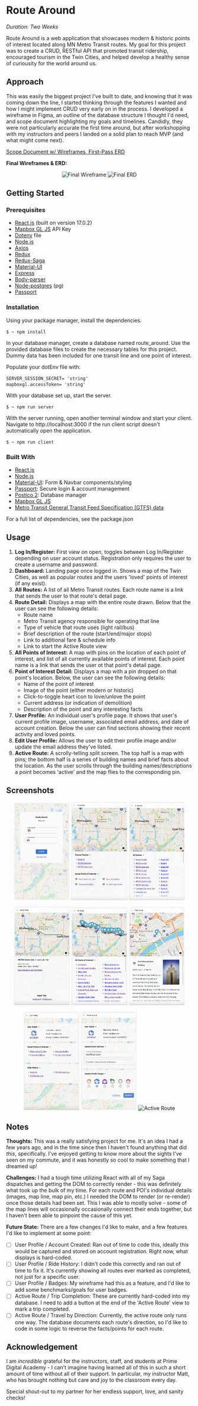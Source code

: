 # Route Around

*Duration: Two Weeks*

Route Around is a web application that showcases modern & historic points of interest located along MN Metro Transit routes. My goal for this project was to create a CRUD, RESTful API that promoted transit ridership, encouraged tourism in the Twin Cities, and helped develop a healthy sense of curiousity for the world around us. 

## Approach

This was easily the biggest project I've built to date, and knowing that it was coming down the line, I started thinking through the features I wanted and how I might implement CRUD very early on in the process. I developed a wireframe in Figma, an outline of the database structure I thought I'd need, and scope document highlighting my goals and timelines. Candidly, they were not particularly accurate the first time around, but after workshopping with my instructors and peers I landed on a solid plan to reach MVP (and what might come next).

[Scope Document w/ Wireframes, First-Pass ERD](https://docs.google.com/document/d/1XGXvDvByzFVY3iMQnAQt6xVA3N8h_I7nvBNPS5x4HhM/edit?usp=sharing)

**Final Wireframes & ERD:**
<p align="center">
  <img width="400" alt="Final Wireframe" src="https://user-images.githubusercontent.com/110571190/221385408-cd55ba4a-8986-4567-b723-68b476594c79.png">
  <img width="400" alt="Final ERD" src="https://user-images.githubusercontent.com/110571190/221385201-3ab6446f-20dc-4658-afb5-85aabddea971.png">
</p>

## Getting Started

### Prerequisites
- [React.js](https://beta.reactjs.org/) (built on version 17.0.2)
- [Mapbox GL JS](https://docs.mapbox.com/mapbox-gl-js/guides/) API Key
- [Dotenv](https://www.dotenv.org/docs) file
- [Node.js](https://nodejs.org/en/docs/)
- [Axios](https://axios-http.com/docs/intro)
- [Redux](https://react-redux.js.org/introduction/getting-started)
- [Redux-Saga](https://redux-saga.js.org/docs/introduction/GettingStarted)
- [Material-UI](https://mui.com/material-ui/getting-started/overview/)
- [Express](https://expressjs.com/en/4x/api.html)
- [Body-parser](https://github.com/expressjs/body-parser)
- [Node-postgres](https://node-postgres.com/) (pg)
- [Passport](https://www.passportjs.org/)


### Installation

Using your package manager, install the dependencies.
```
$ ~ npm install
```

In your database manager, create a database named route_around. Use the provided database files to create the necessary tables for this project. Dummy data has been included for one transit line and one point of interest.

Populate your dotEnv file with:
```
SERVER_SESSION_SECRET= 'string' 
mapboxgl.accessToken= 'string'
```

With your database set up, start the server.
```
$ ~ npm run server
```

With the server running, open another terminal window and start your client. Navigate to http://localhost:3000 if the run client script doesn't automatically open the application.
```
$ ~ npm run client
```

### Built With

- [React.js](https://beta.reactjs.org/)
- [Node.js](https://nodejs.org/en/docs/)
- [Material-UI](https://mui.com/): Form & Navbar components/styling
- [Passport](https://www.passportjs.org/): Secure login & account management
- [Postico 2](https://eggerapps.at/postico2/): Database manager 
- [Mapbox GL JS](https://docs.mapbox.com/mapbox-gl-js/guides/)
- [Metro Transit General Transit Feed Specification (GTFS) data](https://svc.metrotransit.org/index.html)

For a full list of dependencies, see the package.json

## Usage

1. **Log In/Register:** First view on open, toggles between Log In/Register depending on user account status. Registration only requires the user to create a username and password.
2. **Dashboard:** Landing page once logged in. Shows a map of the Twin Cities, as well as popular routes and the users 'loved' points of interest (if any exist).
3. **All Routes:** A list of all Metro Transit routes. Each route name is a link that sends the user to that route's detail page.
4. **Route Detail:** Displays a map with the entire route drawn. Below that the user can see the following details:
     - Route name
     - Metro Transit agency responsible for operating that line
     - Type of vehicle that route uses (light rail/bus)
     - Brief description of the route (start/end/major stops)
     - Link to additional fare & schedule info
     - Link to start the Active Route view
5. **All Points of Interest:** A map with pins on the location of each point of interest, and list of all currently available points of interest. Each point name is a link that sends the user ot that point's detail page.
6. **Point of Interest Detail:** Displays a map with a pin dropped on that point's location. Below, the user can see the following details:
     - Name of the point of interest
     - Image of the point (either modern or historic)
     - Click-to-toggle heart icon to love/unlove the point
     - Current address (or indication of demolition)
     - Description of the point and any interesting facts
7. **User Profile:** An individual user's profile page. It shows that user's current profile image, username, associated email address, and date of account creation. Below the user can find sections showing their recent activity and loved points.
8. **Edit User Profile:** Allows the user to edit their profile image and/or update the email address they've listed.
9. **Active Route:** A scrolly-telling split screen. The top half is a map with pins; the bottom half is a series of building names and brief facts about the location. As the user scrolls through the building names/descriptions a point becomes 'active' and the map flies to the corresponding pin. 

## Screenshots

<p align="center">
  <img src="public/images/screenshots/1Login.png" alt="Log In/Register" width="30%">
  <img src="public/images/screenshots/2Dashboard.png" alt="Dashboard" width="30%">
  <img src="public/images/screenshots/3AllRoutes.png" alt="All Routes" width="30%">
</p>
<p align="center">
  <img src="public/images/screenshots/4RouteDetail.png" alt="Route Detail" width="30%">
  <img src="public/images/screenshots/5AllPOI.png" alt="All POI" width="30%">
  <img src="public/images/screenshots/6PointDetail.png" alt="Point Detail" width="30%">
</p>
<p align="center">
  <img src="public/images/screenshots/7UserProfile.png" alt="User Profile" width="30%">
  <img src="public/images/screenshots/8EditProfile.png" alt="Edit User Profile" width="30%">
  <img src="public/images/screenshots/9ActiveRoute.gif" alt="Active Route" width="30%">
</p>

## Notes

**Thoughts:** This was a really satisfying project for me. It's an idea I had a few years ago, and in the time since then I haven't found anything that did *this*, specifically. I've enjoyed getting to know more about the sights I've seen on my commute, and it was honestly so cool to make something that I dreamed up! 

**Challenges:** I had a tough time utilizing React with all of my Saga dispatches and getting the DOM to correctly render - this was definitely what took up the bulk of my time. For each route and POI's individual details (images, map line, map pin, etc.) I needed the DOM to render (or re-render) once those details had been set. This I was able to mostly solve - some of the map lines will occasionally occasionally connect their ends together, but I haven't been able to pinpoint the cause of this yet.

**Future State:** There are a few changes I'd like to make, and a few features I'd like to implement at some point: 
- [ ] User Profile / Account Created: Ran out of time to code this, ideally this would be captured and stored on account registration. Right now, what displays is hard-coded.
- [ ] User Profile / Ride History: I didn't code this correctly and ran out of time to fix it. It's currently showing all routes ever marked as completed, not just for a specific user.
- [ ] User Profile / Badges: My wireframe had this as a feature, and I'd like to add some benchmarks/goals for user badges.
- [ ] Active Route / Trip Completion: These are currently hard-coded into my database. I need to add a button at the end of the 'Active Route' view to mark a trip completed.
- [ ] Active Route / Travel by Direction: Currently, the active route only runs one way. The database documents each route's direction, so I'd like to code in some logic to reverse the facts/points for each route.

## Acknowledgement
I am *incredible* grateful for the instructors, staff, and students at Prime Digital Academy - I can't imagine having learned all of this in such a short amount of time without all of their support. In particular, my instructor Matt, who has brought nothing but care and joy to the classroom every day.

Special shout-out to my partner for her endless support, love, and sanity checks! 

